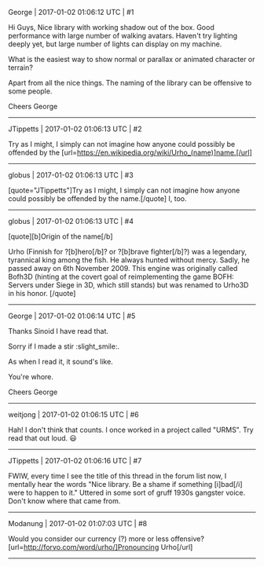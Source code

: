 George | 2017-01-02 01:06:12 UTC | #1

Hi Guys,
Nice library with working shadow out of the box.
Good performance with large number of walking avatars.
Haven't try lighting deeply yet, but large number of lights can display on my machine.

What is the easiest way to show normal or parallax or animated character or terrain?

Apart from all the nice things. The naming of the library can be offensive to some people.

Cheers
George

-------------------------

JTippetts | 2017-01-02 01:06:13 UTC | #2

Try as I might, I simply can not imagine how anyone could possibly be offended by the [url=https://en.wikipedia.org/wiki/Urho_(name)]name.[/url]

-------------------------

globus | 2017-01-02 01:06:13 UTC | #3

[quote="JTippetts"]Try as I might, I simply can not imagine how anyone could possibly be offended by the name.[/quote]
I, too.

-------------------------

globus | 2017-01-02 01:06:13 UTC | #4

[quote][b]Origin of the name[/b]

Urho (Finnish for ?[b]hero[/b]? or ?[b]brave fighter[/b]?) was a legendary, tyrannical king among the fish. He always hunted without mercy. Sadly, he passed away on 6th November 2009. This engine was originally called Bofh3D (hinting at the covert goal of reimplementing the game BOFH: Servers under Siege in 3D, which still stands) but was renamed to Urho3D in his honor. [/quote]

-------------------------

George | 2017-01-02 01:06:14 UTC | #5

Thanks Sinoid I have read that.

Sorry if I made a stir :slight_smile:.

As when I read it, it sound's like.

You're whore.

Cheers
George

-------------------------

weitjong | 2017-01-02 01:06:15 UTC | #6

Hah! I don't think that counts. I once worked in a project called "URMS". Try read that out loud.  :smiley:

-------------------------

JTippetts | 2017-01-02 01:06:16 UTC | #7

FWIW, every time I see the title of this thread in the forum list now, I mentally hear the words "Nice library. Be a shame if something [i]bad[/i] were to happen to it." Uttered in some sort of gruff 1930s gangster voice. Don't know where that came from.

-------------------------

Modanung | 2017-01-02 01:07:03 UTC | #8

Would you consider our currency (?) more or less offensive?
[url=http://forvo.com/word/urho/]Pronouncing Urho[/url]

-------------------------

